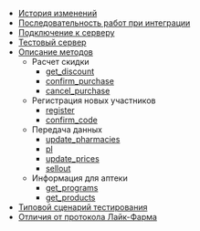 
* [История изменений](/history.md)
* [Последовательность работ при интеграции](/howto.md)
* [Подключение к серверу](/connect.md)
* [Тестовый сервер](/test-server.md)
* [Описание методов](/methods/)
  * Расчет скидки
    * [get_discount](/methods/get_discount.md) 
    * [confirm_purchase](/methods/confirm_purchase.md) 
    * [cancel_purchase](/methods/cancel_purchase.md)
  * Регистрация новых участников
    * [register](/methods/register.md) 
    * [confirm_code](/methods/confirm_code.md)
  * Передача данных
    * [update_pharmacies](/methods/update_pharmacies.md) 
    * [pl](/methods/pl.md) 
    * [update_prices](/methods/update_prices.md) 
    * [sellout](/methods/sellout.md)
  * Информация для аптеки
    * [get_programs](/methods/get_programs.md) 
    * [get_products](/methods/get_products.md) 
* [Типовой сценарий тестирования](/test-cases.md)
* [Отличия от протокола Лайк-Фарма](/like_changes.md)
